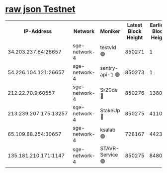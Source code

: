 
[raw json Testnet](https://rpc-check.sget.stavr.tech/sget/rpc-sget-result.json)
=


<table><tr><th>IP-Address</th><th>Network</th><th>Moniker</th><th>Latest Block Height</th><th>Earliest Block Height</th><th>Catching Up</th><th>Tx Index</th><th>Voting Power</th><th>Scan Time</th></tr><tr><td>34.203.237.64:26657</td><td>sge-network-4</td><td>testvld 🟢</td><td>850271</td><td>1</td><td>False</td><td>on</td><td>0</td><td>2023-12-28T15:01:44.079017995UTC</td></tr><tr><td>54.226.104.121:26657</td><td>sge-network-4</td><td>sentry-api-1 🟢</td><td>850273</td><td>1</td><td>False</td><td>on</td><td>0</td><td>2023-12-28T15:01:58.992959220UTC</td></tr><tr><td>212.22.70.9:60557</td><td>sge-network-4</td><td>Sr20de 🔴</td><td>850276</td><td>138001</td><td>False</td><td>on</td><td>99</td><td>2023-12-28T15:02:14.700855025UTC</td></tr><tr><td>213.239.207.175:13257</td><td>sge-network-4</td><td>StakeUp 🔴</td><td>850275</td><td>411001</td><td>False</td><td>off</td><td>100</td><td>2023-12-28T15:02:07.480201000UTC</td></tr><tr><td>65.109.88.254:30657</td><td>sge-network-4</td><td>ksalab 🟢</td><td>728167</td><td>442343</td><td>False</td><td>off</td><td>0</td><td>2023-12-28T15:02:12.223587389UTC</td></tr><tr><td>135.181.210.171:1147</td><td>sge-network-4</td><td>STAVR-Service 🟢</td><td>850275</td><td>848001</td><td>False</td><td>on</td><td>0</td><td>2023-12-28T15:02:07.829189684UTC</td></tr></table>
